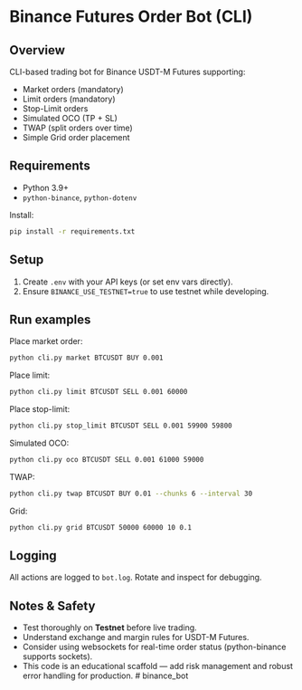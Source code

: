 # Binance Futures Order Bot (CLI)

## Overview
CLI-based trading bot for Binance USDT-M Futures supporting:
- Market orders (mandatory)
- Limit orders (mandatory)
- Stop-Limit orders
- Simulated OCO (TP + SL)
- TWAP (split orders over time)
- Simple Grid order placement

## Requirements
- Python 3.9+
- `python-binance`, `python-dotenv`

Install:
```bash
pip install -r requirements.txt
```

## Setup
1. Create `.env` with your API keys (or set env vars directly).
2. Ensure `BINANCE_USE_TESTNET=true` to use testnet while developing.

## Run examples
Place market order:
```bash
python cli.py market BTCUSDT BUY 0.001
```

Place limit:
```bash
python cli.py limit BTCUSDT SELL 0.001 60000
```

Place stop-limit:
```bash
python cli.py stop_limit BTCUSDT SELL 0.001 59900 59800
```

Simulated OCO:
```bash
python cli.py oco BTCUSDT SELL 0.001 61000 59000
```

TWAP:
```bash
python cli.py twap BTCUSDT BUY 0.01 --chunks 6 --interval 30
```

Grid:
```bash
python cli.py grid BTCUSDT 50000 60000 10 0.1
```

## Logging
All actions are logged to `bot.log`. Rotate and inspect for debugging.

## Notes & Safety
- Test thoroughly on **Testnet** before live trading.
- Understand exchange and margin rules for USDT-M Futures.
- Consider using websockets for real-time order status (python-binance supports sockets).
- This code is an educational scaffold — add risk management and robust error handling for production.
#   b i n a n c e _ b o t  
 